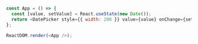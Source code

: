 <!--start-code-->

```js
const App = () => {
  const [value, setValue] = React.useState(new Date());
  return <DatePicker style={{ width: 200 }} value={value} onChange={setValue} />;
};

ReactDOM.render(<App />);
```

<!--end-code-->
